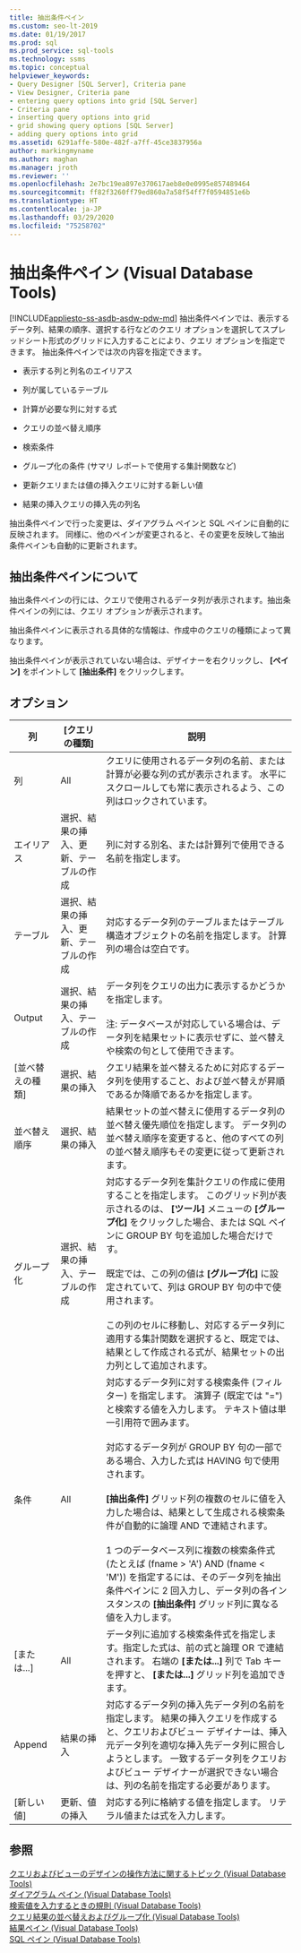 ```yaml
---
title: 抽出条件ペイン
ms.custom: seo-lt-2019
ms.date: 01/19/2017
ms.prod: sql
ms.prod_service: sql-tools
ms.technology: ssms
ms.topic: conceptual
helpviewer_keywords:
- Query Designer [SQL Server], Criteria pane
- View Designer, Criteria pane
- entering query options into grid [SQL Server]
- Criteria pane
- inserting query options into grid
- grid showing query options [SQL Server]
- adding query options into grid
ms.assetid: 6291affe-580e-482f-a7ff-45ce3837956a
author: markingmyname
ms.author: maghan
ms.manager: jroth
ms.reviewer: ''
ms.openlocfilehash: 2e7bc19ea897e370617aeb8e0e0995e857489464
ms.sourcegitcommit: ff82f3260ff79ed860a7a58f54ff7f0594851e6b
ms.translationtype: HT
ms.contentlocale: ja-JP
ms.lasthandoff: 03/29/2020
ms.locfileid: "75258702"
---
```

# <a name="criteria-pane-visual-database-tools"></a>抽出条件ペイン (Visual Database Tools)
[!INCLUDE[appliesto-ss-asdb-asdw-pdw-md](../../includes/appliesto-ss-asdb-asdw-pdw-md.md)]
抽出条件ペインでは、表示するデータ列、結果の順序、選択する行などのクエリ オプションを選択してスプレッドシート形式のグリッドに入力することにより、クエリ オプションを指定できます。 抽出条件ペインでは次の内容を指定できます。  
  
-   表示する列と列名のエイリアス  
  
-   列が属しているテーブル  
  
-   計算が必要な列に対する式  
  
-   クエリの並べ替え順序  
  
-   検索条件  
  
-   グループ化の条件 (サマリ レポートで使用する集計関数など)  
  
-   更新クエリまたは値の挿入クエリに対する新しい値  
  
-   結果の挿入クエリの挿入先の列名  
  
抽出条件ペインで行った変更は、ダイアグラム ペインと SQL ペインに自動的に反映されます。 同様に、他のペインが変更されると、その変更を反映して抽出条件ペインも自動的に更新されます。  
  
## <a name="about-the-criteria-pane"></a>抽出条件ペインについて  
抽出条件ペインの行には、クエリで使用されるデータ列が表示されます。抽出条件ペインの列には、クエリ オプションが表示されます。  
  
抽出条件ペインに表示される具体的な情報は、作成中のクエリの種類によって異なります。  
  
抽出条件ペインが表示されていない場合は、デザイナーを右クリックし、 **[ペイン]** をポイントして **[抽出条件]** をクリックします。  
  
## <a name="options"></a>オプション  
  
|**列**|**[クエリの種類]**|**説明**|  
|--------------|------------------|-------------------|  
|列|All|クエリに使用されるデータ列の名前、または計算が必要な列の式が表示されます。 水平にスクロールしても常に表示されるよう、この列はロックされています。|  
|エイリアス|選択、結果の挿入、更新、テーブルの作成|列に対する別名、または計算列で使用できる名前を指定します。|  
|テーブル|選択、結果の挿入、更新、テーブルの作成|対応するデータ列のテーブルまたはテーブル構造オブジェクトの名前を指定します。 計算列の場合は空白です。|  
|Output|選択、結果の挿入、テーブルの作成|データ列をクエリの出力に表示するかどうかを指定します。<br /><br />注: データベースが対応している場合は、データ列を結果セットに表示せずに、並べ替えや検索の句として使用できます。|  
|[並べ替えの種類]|選択、結果の挿入|クエリ結果を並べ替えるために対応するデータ列を使用すること、および並べ替えが昇順であるか降順であるかを指定します。|  
|並べ替え順序|選択、結果の挿入|結果セットの並べ替えに使用するデータ列の並べ替え優先順位を指定します。 データ列の並べ替え順序を変更すると、他のすべての列の並べ替え順序もその変更に従って更新されます。|  
|グループ化|選択、結果の挿入、テーブルの作成|対応するデータ列を集計クエリの作成に使用することを指定します。 このグリッド列が表示されるのは、 **[ツール]** メニューの **[グループ化]** をクリックした場合、または SQL ペインに GROUP BY 句を追加した場合だけです。<br /><br />既定では、この列の値は **[グループ化]** に設定されていて、列は GROUP BY 句の中で使用されます。<br /><br />この列のセルに移動し、対応するデータ列に適用する集計関数を選択すると、既定では、結果として作成される式が、結果セットの出力列として追加されます。|  
|条件|All|対応するデータ列に対する検索条件 (フィルター) を指定します。 演算子 (既定では "=") と検索する値を入力します。 テキスト値は単一引用符で囲みます。<br /><br />対応するデータ列が GROUP BY 句の一部である場合、入力した式は HAVING 句で使用されます。<br /><br />**[抽出条件]** グリッド列の複数のセルに値を入力した場合は、結果として生成される検索条件が自動的に論理 AND で連結されます。<br /><br />1 つのデータベース列に複数の検索条件式 (たとえば (fname > 'A') AND (fname < 'M')) を指定するには、そのデータ列を抽出条件ペインに 2 回入力し、データ列の各インスタンスの **[抽出条件]** グリッド列に異なる値を入力します。|  
|[または...]|All|データ列に追加する検索条件式を指定します。指定した式は、前の式と論理 OR で連結されます。 右端の **[または...]** 列で Tab キーを押すと、 **[または...]** グリッド列を追加できます。|  
|Append|結果の挿入|対応するデータ列の挿入先データ列の名前を指定します。 結果の挿入クエリを作成すると、クエリおよびビュー デザイナーは、挿入元データ列を適切な挿入先データ列に照合しようとします。 一致するデータ列をクエリおよびビュー デザイナーが選択できない場合は、列の名前を指定する必要があります。|  
|[新しい値]|更新、値の挿入|対応する列に格納する値を指定します。 リテラル値または式を入力します。|  
  
## <a name="see-also"></a>参照  
[クエリおよびビューのデザインの操作方法に関するトピック (Visual Database Tools)](../../ssms/visual-db-tools/design-queries-and-views-how-to-topics-visual-database-tools.md)  
[ダイアグラム ペイン (Visual Database Tools)](../../ssms/visual-db-tools/diagram-pane-visual-database-tools.md)  
[検索値を入力するときの規則 (Visual Database Tools)](../../ssms/visual-db-tools/rules-for-entering-search-values-visual-database-tools.md)  
[クエリ結果の並べ替えおよびグループ化 (Visual Database Tools)](../../ssms/visual-db-tools/sort-and-group-query-results-visual-database-tools.md)  
[結果ペイン (Visual Database Tools)](../../ssms/visual-db-tools/results-pane-visual-database-tools.md)  
[SQL ペイン (Visual Database Tools)](../../ssms/visual-db-tools/sql-pane-visual-database-tools.md)  
  
